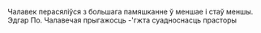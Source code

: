 

Чалавек перасяліўся з большага памяшканне ў меншае і стаў меншы. 
Эдгар По. Чалавечая прыгажосць -'гжта суадноснасць прасторы

